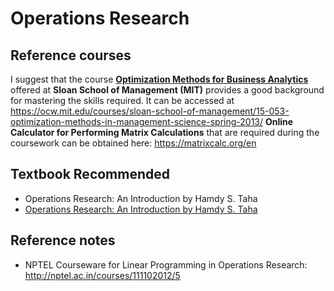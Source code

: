 # Operations Research

## Reference courses
I suggest that the course **[Optimization Methods for Business Analytics](https://ocw.mit.edu/courses/sloan-school-of-management/15-053-optimization-methods-in-management-science-spring-2013/)** offered at **Sloan School of Management (MIT)** provides a good background for mastering the skills required. It can be accessed at https://ocw.mit.edu/courses/sloan-school-of-management/15-053-optimization-methods-in-management-science-spring-2013/ **Online Calculator for Performing Matrix Calculations** that are required during the coursework can be obtained here: https://matrixcalc.org/en

## Textbook Recommended
* Operations Research: An Introduction by Hamdy S. Taha 
* [Operations Research: An Introduction by Hamdy S. Taha](https://docs.zoho.com/file/2bvxi2880b2bb6d6144c686b17da82e5743c9)

## Reference notes 
* NPTEL Courseware for Linear Programming in Operations Research: http://nptel.ac.in/courses/111102012/5
